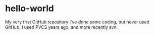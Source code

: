 hello-world
===========

My very first GitHub repository
I've done some coding, but never used GitHub.
I used PVCS years ago, and more recently svn.
